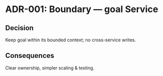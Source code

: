 # ADR-001: Boundary — goal Service
## Decision
Keep goal within its bounded context; no cross-service writes.
## Consequences
Clear ownership, simpler scaling & testing.
